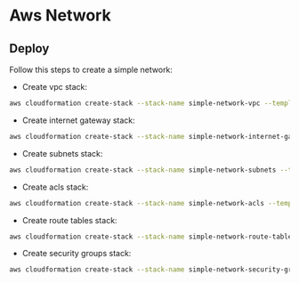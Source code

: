 # Aws Network

## Deploy
Follow this steps to create a simple network:

- Create vpc stack:
```bash
aws cloudformation create-stack --stack-name simple-network-vpc --template-body file://$(pwd)/vpc.yaml
```
- Create internet gateway stack:
```bash
aws cloudformation create-stack --stack-name simple-network-internet-gateway --template-body file://$(pwd)/internet-gateway.yaml
```

- Create subnets stack:
```bash
aws cloudformation create-stack --stack-name simple-network-subnets --template-body file://$(pwd)/subnets.yaml
```

- Create acls stack:
```bash
aws cloudformation create-stack --stack-name simple-network-acls --template-body file://$(pwd)/acls.yaml
```

- Create route tables stack:
```bash
aws cloudformation create-stack --stack-name simple-network-route-tables --template-body file://$(pwd)/route-tables.yaml
```

- Create security groups stack:
```bash
aws cloudformation create-stack --stack-name simple-network-security-groups --template-body file://$(pwd)/security-groups.yaml
```
